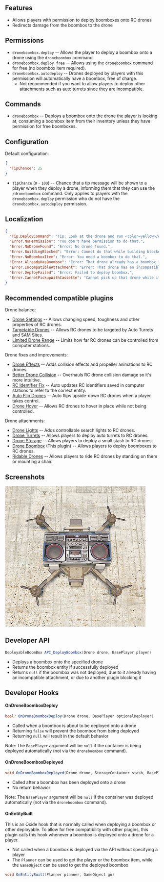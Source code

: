 ## Features

- Allows players with permission to deploy boomboxes onto RC drones
- Redirects damage from the boombox to the drone

## Permissions

- `droneboombox.deploy` -- Allows the player to deploy a boombox onto a drone using the `droneboombox` command.
- `droneboombox.deploy.free` -- Allows using the `droneboombox` command for free (no boombox item required).
- `droneboombox.autodeploy` -- Drones deployed by players with this permission will automatically have a boombox, free of charge.
  - Not recommended if you want to allow players to deploy other attachments such as auto turrets since they are incompatible.

## Commands

- `droneboombox` -- Deploys a boombox onto the drone the player is looking at, consuming a boombox item from their inventory unless they have permission for free boomboxes.

## Configuration

Default configuration:

```json
{
  "TipChance": 25
}
```

- `TipChance` (`0` - `100`) -- Chance that a tip message will be shown to a player when they deploy a drone, informing them that they can use the `/droneboombox` command. Only applies to players with the `droneboombox.deploy` permission who do not have the `droneboombox.autodeploy` permission.

## Localization

```json
{
  "Tip.DeployCommand": "Tip: Look at the drone and run <color=yellow>/droneboombox</color> to deploy a boombox.",
  "Error.NoPermission": "You don't have permission to do that.",
  "Error.NoDroneFound": "Error: No drone found.",
  "Error.BuildingBlocked": "Error: Cannot do that while building blocked.",
  "Error.NoBoomboxItem": "Error: You need a boombox to do that.",
  "Error.AlreadyHasBoombox": "Error: That drone already has a boombox.",
  "Error.IncompatibleAttachment": "Error: That drone has an incompatible attachment.",
  "Error.DeployFailed": "Error: Failed to deploy boombox.",
  "Error.CannotPickupWithCassette": "Cannot pick up that drone while its boombox contains a cassette."
}
```

## Recommended compatible plugins

Drone balance:
- [Drone Settings](https://umod.org/plugins/drone-settings) -- Allows changing speed, toughness and other properties of RC drones.
- [Targetable Drones](https://umod.org/plugins/targetable-drones) -- Allows RC drones to be targeted by Auto Turrets and SAM Sites.
- [Limited Drone Range](https://umod.org/plugins/limited-drone-range) -- Limits how far RC drones can be controlled from computer stations.

Drone fixes and improvements:
- [Drone Effects](https://umod.org/plugins/drone-effects) -- Adds collision effects and propeller animations to RC drones.
- [Better Drone Collision](https://umod.org/plugins/better-drone-collision) -- Overhauls RC drone collision damage so it's more intuitive.
- [RC Identifier Fix](https://umod.org/plugins/rc-identifier-fix) -- Auto updates RC identifiers saved in computer stations to refer to the correct entity.
- [Auto Flip Drones](https://umod.org/plugins/auto-flip-drones) -- Auto flips upside-down RC drones when a player takes control.
- [Drone Hover](https://umod.org/plugins/drone-hover) -- Allows RC drones to hover in place while not being controlled.

Drone attachments:
- [Drone Lights](https://umod.org/plugins/drone-lights) -- Adds controllable search lights to RC drones.
- [Drone Turrets](https://umod.org/plugins/drone-turrets) -- Allows players to deploy auto turrets to RC drones.
- [Drone Storage](https://umod.org/plugins/drone-storage) -- Allows players to deploy a small stash to RC drones.
- [Drone Boombox](https://umod.org/plugins/drone-boombox) (This plugin) -- Allows players to deploy boomboxes to RC drones.
- [Ridable Drones](https://umod.org/plugins/ridable-drones) -- Allows players to ride RC drones by standing on them or mounting a chair.

## Screenshots

![Boombox on a drone](https://github.com/WheteThunger/DroneBoombox/blob/master/DroneBoombox.png?raw=true)

## Developer API

```csharp
DeployableBoomBox API_DeployBoombox(Drone drone, BasePlayer player)
```

- Deploys a boombox onto the specified drone
- Returns the boombox entity if successfully deployed
- Returns `null` if the boombox was not deployed, due to it already having an incompatible attachment, or due to another plugin blocking it

## Developer Hooks

#### OnDroneBoomboxDeploy

```csharp
bool? OnDroneBoomboxDeploy(Drone drone, BasePlayer optionalDeployer)
```

- Called when a boombox is about to be deployed onto a drone
- Returning `false` will prevent the boombox from being deployed
- Returning `null` will result in the default behavior

Note: The `BasePlayer` argument will be `null` if the container is being deployed automatically (not via the `droneboombox` command).

#### OnDroneBoomboxDeployed

```csharp
void OnDroneBoomboxDeployed(Drone drone, StorageContainer stash, BasePlayer optionalDeployer)
```

- Called after a boombox has been deployed onto a drone
- No return behavior

Note: The `BasePlayer` argument will be `null` if the container was deployed automatically (not via the `droneboombox` command).

#### OnEntityBuilt

This is an Oxide hook that is normally called when deploying a boombox or other deployable. To allow for free compatibility with other plugins, this plugin calls this hook whenever a boombox is deployed onto a drone for a player.

- Not called when a boombox is deployed via the API without specifying a player
- The `Planner` can be used to get the player or the boombox item, while the `GameObject` can be used to get the deployed boombox

```csharp
void OnEntityBuilt(Planner planner, GameObject go)
```
